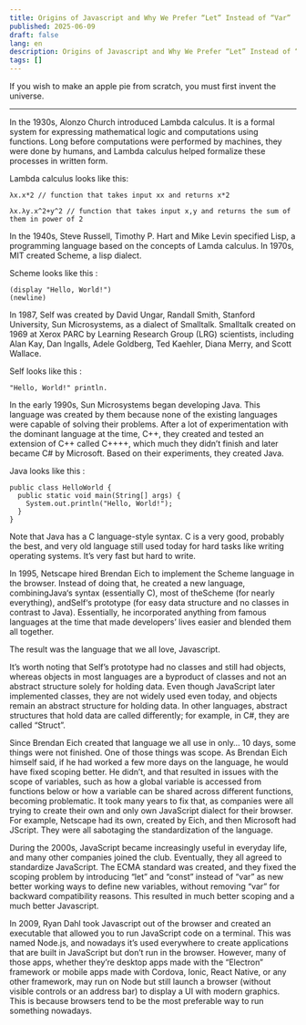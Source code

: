 ```yaml
---
title: Origins of Javascript and Why We Prefer “Let” Instead of “Var”
published: 2025-06-09
draft: false
lang: en
description: Origins of Javascript and Why We Prefer “Let” Instead of “Var”
tags: []
---
```


If you wish to make an apple pie from scratch, you must first invent the universe.

---

In the 1930s, Alonzo Church introduced Lambda calculus. It is a formal system for expressing mathematical logic and computations using functions. Long before computations were performed by machines, they were done by humans, and Lambda calculus helped formalize these processes in written form.

Lambda calculus looks like this:
```
λx.x*2 // function that takes input xx and returns x*2

λx.λy.x^2+y^2 // function that takes input x,y and returns the sum of them in power of 2
```

In the 1940s, Steve Russell, Timothy P. Hart and Mike Levin specified Lisp, a programming language based on the concepts of Lamda calculus. In 1970s, MIT created Scheme, a lisp dialect.

Scheme looks like this :

```
(display "Hello, World!")
(newline)
```

In 1987, Self was created by David Ungar, Randall Smith, Stanford University, Sun Microsystems, as a dialect of Smalltalk. Smalltalk created on 1969 at Xerox PARC by Learning Research Group (LRG) scientists, including Alan Kay, Dan Ingalls, Adele Goldberg, Ted Kaehler, Diana Merry, and Scott Wallace.

Self looks like this :

```
"Hello, World!" println.
```

In the early 1990s, Sun Microsystems began developing Java. This language was created by them because none of the existing languages were capable of solving their problems. After a lot of experimentation with the dominant language at the time, C++, they created and tested an extension of C++ called C++++, which much they didn’t finish and later became C# by Microsoft. Based on their experiments, they created Java.

Java looks like this :

```
public class HelloWorld {
  public static void main(String[] args) {
    System.out.println("Hello, World!");
  }
}
```

Note that Java has a C language-style syntax. C is a very good, probably the best, and very old language still used today for hard tasks like writing operating systems. It’s very fast but hard to write.

In 1995, Netscape hired Brendan Eich to implement the Scheme language in the browser. Instead of doing that, he created a new language, combiningJava‘s syntax (essentially C), most of theScheme (for nearly everything), andSelf‘s prototype (for easy data structure and no classes in contrast to Java). Essentially, he incorporated anything from famous languages at the time that made developers’ lives easier and blended them all together.

The result was the language that we all love, Javascript.

It’s worth noting that Self’s prototype had no classes and still had objects, whereas objects in most languages are a byproduct of classes and not an abstract structure solely for holding data. Even though JavaScript later implemented classes, they are not widely used even today, and objects remain an abstract structure for holding data. In other languages, abstract structures that hold data are called differently; for example, in C#, they are called “Struct”.

Since Brendan Eich created that language we all use in only… 10 days, some things were not finished. One of those things was scope. As Brendan Eich himself said, if he had worked a few more days on the language, he would have fixed scoping better. He didn’t, and that resulted in issues with the scope of variables, such as how a global variable is accessed from functions below or how a variable can be shared across different functions, becoming problematic. It took many years to fix that, as companies were all trying to create their own and only own JavaScript dialect for their browser. For example, Netscape had its own, created by Eich, and then Microsoft had JScript. They were all sabotaging the standardization of the language.

During the 2000s, JavaScript became increasingly useful in everyday life, and many other companies joined the club. Eventually, they all agreed to standardize JavaScript. The ECMA standard was created, and they fixed the scoping problem by introducing “let” and “const” instead of “var” as new better working ways to define new variables, without removing “var” for backward compatibility reasons. This resulted in much better scoping and a much better Javascript.

In 2009, Ryan Dahl took Javascript out of the browser and created an executable that allowed you to run JavaScript code on a terminal. This was named Node.js, and nowadays it’s used everywhere to create applications that are built in JavaScript but don’t run in the browser. However, many of those apps, whether they’re desktop apps made with the “Electron” framework or mobile apps made with Cordova, Ionic, React Native, or any other framework, may run on Node but still launch a browser (without visible controls or an address bar) to display a UI with modern graphics. This is because browsers tend to be the most preferable way to run something nowadays.
